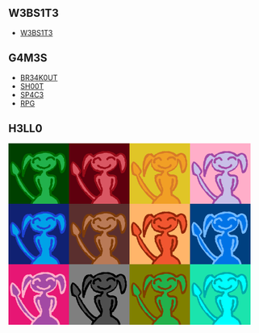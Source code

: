 ## W3BS1T3

- <a href="https://4v0v.github.io/">W3BS1T3</a>

## G4M3S

- <a href="https://github.com/4v0v/br34k0ut"> BR34K0UT</a>
- <a href="https://github.com/4v0v/sh00t"> SH00T </a>
- <a href="https://github.com/4v0v/sp4c3"> SP4C3 </a>
- <a href="https://github.com/4v0v/rpg"> RPG </a>


## H3LL0
<img src="https://raw.githubusercontent.com/4v0v/4v0v/main/avatar_green.png" align="left" height="120" width="120" />
<img src="https://raw.githubusercontent.com/4v0v/4v0v/main/avatar_red.png" align="left" height="120" width="120" />
<img src="https://raw.githubusercontent.com/4v0v/4v0v/main/avatar_orange.png" align="left" height="120" width="120" />
<img src="https://raw.githubusercontent.com/4v0v/4v0v/main/avatar_pink.png" align="left" height="120" width="120" />
<img src="https://raw.githubusercontent.com/4v0v/4v0v/main/avatar_blue.png" align="left" height="120" width="120" />
<img src="https://raw.githubusercontent.com/4v0v/4v0v/main/avatar_brown.png" align="left" height="120" width="120" />
<img src="https://raw.githubusercontent.com/4v0v/4v0v/main/avatar_dorange.png" align="left" height="120" width="120" />
<img src="https://raw.githubusercontent.com/4v0v/4v0v/main/avatar_dblue.png" align="left" height="120" width="120" />
<img src="https://raw.githubusercontent.com/4v0v/4v0v/main/avatar_purple.png" align="left" height="120" width="120" />
<img src="https://raw.githubusercontent.com/4v0v/4v0v/main/avatar_grey.png" align="left" height="120" width="120" />
<img src="https://raw.githubusercontent.com/4v0v/4v0v/main/avatar_dgreen.png" align="left" height="120" width="120" />
<img src="https://raw.githubusercontent.com/4v0v/4v0v/main/avatar_aqua.png" align="left" height="120" width="120" />

